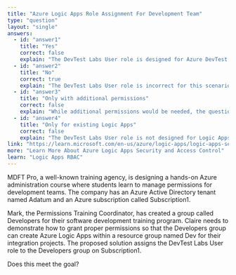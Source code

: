 ```yaml
---
title: "Azure Logic Apps Role Assignment For Development Team"
type: "question"
layout: "single"
answers:
  - id: "answer1"
    title: "Yes"
    correct: false
    explain: "The DevTest Labs User role is designed for Azure DevTest Labs resources, not for creating Logic Apps. This role doesn't provide the necessary permissions to create Azure Logic Apps in a resource group."
  - id: "answer2"
    title: "No"
    correct: true
    explain: "The DevTest Labs User role is incorrect for this scenario. To create Logic Apps, the Developers group needs either the Logic App Contributor role or Contributor role on the resource group, not the DevTest Labs User role."
  - id: "answer3"
    title: "Only with additional permissions"
    correct: false
    explain: "While additional permissions would be needed, the question asks if the current solution meets the goal. The DevTest Labs User role alone cannot create Logic Apps regardless of additional permissions."
  - id: "answer4"
    title: "Only for existing Logic Apps"
    correct: false
    explain: "The DevTest Labs User role is not designed for Logic Apps management at all. It provides access to DevTest Labs resources, not Logic Apps, whether new or existing."
link: "https://learn.microsoft.com/en-us/azure/logic-apps/logic-apps-securing-a-logic-app#access-and-security-for-operations"
more: "Learn More About Azure Logic Apps Security and Access Control"
learn: "Logic Apps RBAC"
---
```


MDFT Pro, a well-known training agency, is designing a hands-on Azure administration course where students learn to manage permissions for development teams. The company has an Azure Active Directory tenant named Adatum and an Azure subscription called Subscription1.

Mark, the Permissions Training Coordinator, has created a group called Developers for their software development training program. Claire needs to demonstrate how to grant proper permissions so that the Developers group can create Azure Logic Apps within a resource group named Dev for their integration projects. The proposed solution assigns the DevTest Labs User role to the Developers group on Subscription1.

Does this meet the goal?